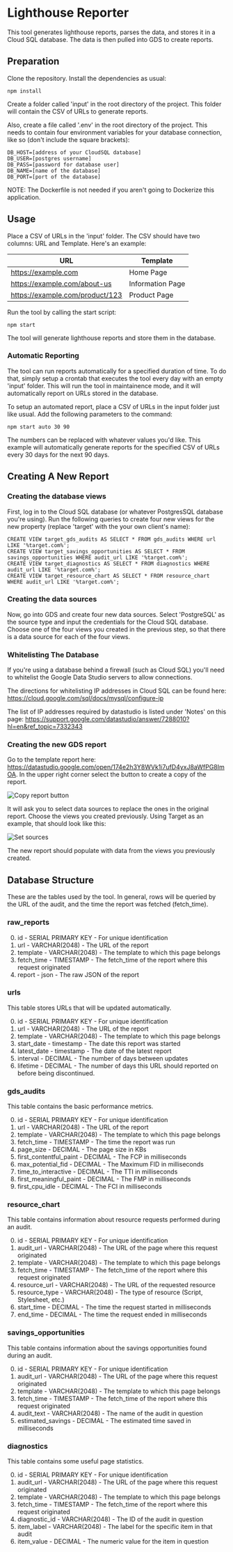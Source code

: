 
# Lighthouse Reporter

This tool generates lighthouse reports, parses the data, and stores it in a Cloud SQL database. The data is then pulled into GDS to create reports.

## Preparation

Clone the repository. Install the dependencies as usual:

    npm install

Create a folder called 'input' in the root directory of the project. This folder will contain the CSV of URLs to generate reports.

Also, create a file called '.env' in the root directory of the project. This needs to contain four environment variables for your database connection, like so (don't include the square brackets):

    DB_HOST=[address of your CloudSQL database]
    DB_USER=[postgres username]
    DB_PASS=[password for database user]
    DB_NAME=[name of the database]
    DB_PORT=[port of the database]
    
NOTE: The Dockerfile is not needed if you aren't going to Dockerize this application.

## Usage

Place a CSV of URLs in the 'input' folder. The CSV should have two columns: URL and Template. Here's an example:

| URL                             | Template         |
|---------------------------------|------------------|
| https://example.com             | Home Page        |
| https://example.com/about-us    | Information Page |
| https://example.com/product/123 | Product Page     |

Run the tool by calling the start script:

    npm start

The tool will generate lighthouse reports and store them in the database.

### Automatic Reporting

The tool can run reports automatically for a specified duration of time. To do that, simply setup a crontab that executes the tool every day with an empty 'input' folder. This will run the tool in maintainence mode, and it will automatically report on URLs stored in the database.

To setup an automated report, place a CSV of URLs in the input folder just like usual. Add the following parameters to the command:

    npm start auto 30 90
    
The numbers can be replaced with whatever values you'd like. This example will automatically generate reports for the specified CSV of URLs every 30 days for the next 90 days.

## Creating A New Report

### Creating the database views

First, log in to the Cloud SQL database (or whatever PostgresSQL database you're using). Run the following queries to create four new views for the new property (replace 'target' with the your own client's name):

    CREATE VIEW target_gds_audits AS SELECT * FROM gds_audits WHERE url LIKE '%target.com%';
    CREATE VIEW target_savings_opportunities AS SELECT * FROM savings_opportunities WHERE audit_url LIKE '%target.com%';
    CREATE VIEW target_diagnostics AS SELECT * FROM diagnostics WHERE audit_url LIKE '%target.com%';
    CREATE VIEW target_resource_chart AS SELECT * FROM resource_chart WHERE audit_url LIKE '%target.com%';

### Creating the data sources

Now, go into GDS and create four new data sources. Select 'PostgreSQL' as the source type and input the credentials for the Cloud SQL database. Choose one of the four views you created in the previous step, so that there is a data source for each of the four views.

### Whitelisting The Database

If you're using a database behind a firewall (such as Cloud SQL) you'll need to whitelist the Google Data Studio servers to allow connections.

The directions for whitelisting IP addresses in Cloud SQL can be found here: https://cloud.google.com/sql/docs/mysql/configure-ip

The list of IP addresses required by datastudio is listed under 'Notes' on this page: https://support.google.com/datastudio/answer/7288010?hl=en&ref_topic=7332343

### Creating the new GDS report

Go to the template report here: https://datastudio.google.com/open/174e2h3Y8WVk1i7ufD4yxJ8aWfPG8ImOA. In the upper right corner select the button to create a copy of the report.

![Copy report button](https://github.com/LocalSEOGuide/lighthouse-reporter/blob/master/docs/docs_copy_report.jpg "Copy Report")

It will ask you to select data sources to replace the ones in the original report. Choose the views you created previously. Using Target as an example, that should look like this:

![Set sources](https://github.com/LocalSEOGuide/lighthouse-reporter/blob/master/docs/docs_set_sources.jpg "Set sources")

The new report should populate with data from the views you previously created.

## Database Structure

These are the tables used by the tool. In general, rows will be queried by the URL of the audit, and the time the report was fetched (fetch_time).

### raw_reports

0. id - SERIAL PRIMARY KEY - For unique identification
1. url - VARCHAR(2048) - The URL of the report
2. template - VARCHAR(2048) - The template to which this page belongs
3. fetch_time - TIMESTAMP - The fetch_time of the report where this request originated
4. report - json - The raw JSON of the report

### urls

This table stores URLs that will be updated automatically.

0. id - SERIAL PRIMARY KEY - For unique identification
1. url - VARCHAR(2048) - The URL of the report
2. template - VARCHAR(2048) - The template to which this page belongs
3. start_date - timestamp - The date this report was started
4. latest_date - timestamp - The date of the latest report
5. interval - DECIMAL - The number of days between updates
6. lifetime - DECIMAL - The number of days this URL should reported on before being discontinued.

### gds_audits

This table contains the basic performance metrics.

0. id - SERIAL PRIMARY KEY - For unique identification
1. url - VARCHAR(2048) - The URL of the report
2. template - VARCHAR(2048) - The template to which this page belongs
3. fetch_time - TIMESTAMP - The time the report was run
4. page_size - DECIMAL - The page size in KBs
5. first_contentful_paint - DECIMAL - The FCP in milliseconds
6. max_potential_fid - DECIMAL - The Maximum FID in milliseconds
7. time_to_interactive - DECIMAL - The TTI in milliseconds
8. first_meaningful_paint - DECIMAL - The FMP in milliseconds
9. first_cpu_idle - DECIMAL - The FCI in milliseconds

### resource_chart

This table contains information about resource requests performed during an audit.

0. id - SERIAL PRIMARY KEY - For unique identification
1. audit_url - VARCHAR(2048) - The URL of the page where this request originated
2. template - VARCHAR(2048) - The template to which this page belongs
3. fetch_time - TIMESTAMP - The fetch_time of the report where this request originated
4. resource_url - VARCHAR(2048) - The URL of the requested resource
5. resource_type - VARCHAR(2048) - The type of resource (Script, Stylesheet, etc.)
6. start_time - DECIMAL - The time the request started in milliseconds
7. end_time - DECIMAL - The time the request ended in milliseconds

### savings_opportunities

This table contains information about the savings opportunities found during an audit.

0. id - SERIAL PRIMARY KEY - For unique identification
1. audit_url - VARCHAR(2048) - The URL of the page where this request originated
2. template - VARCHAR(2048) - The template to which this page belongs
3. fetch_time - TIMESTAMP - The fetch_time of the report where this request originated
4. audit_text - VARCHAR(2048) - The name of the audit in question
5. estimated_savings - DECIMAL - The estimated time saved in milliseconds

### diagnostics

This table contains some useful page statistics.

0. id - SERIAL PRIMARY KEY - For unique identification
1. audit_url - VARCHAR(2048) - The URL of the page where this request originated
2. template - VARCHAR(2048) - The template to which this page belongs
3. fetch_time - TIMESTAMP - The fetch_time of the report where this request originated
4. diagnostic_id - VARCHAR(2048) - The ID of the audit in question
5. item_label - VARCHAR(2048) - The label for the specific item in that audit
6. item_value - DECIMAL - The numeric value for the item in question
